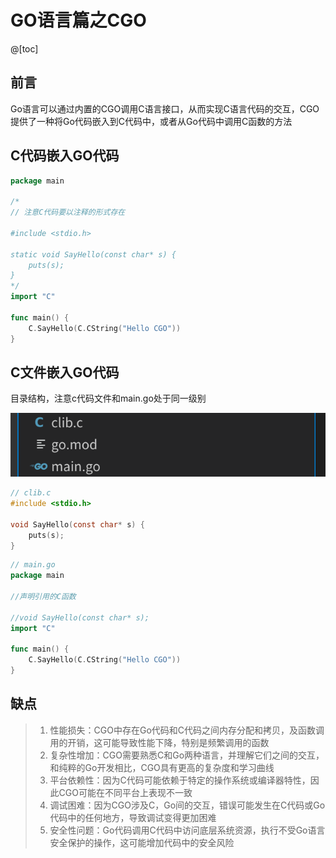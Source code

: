 # GO语言篇之CGO

@[toc]

## 前言
Go语言可以通过内置的CGO调用C语言接口，从而实现C语言代码的交互，CGO提供了一种将Go代码嵌入到C代码中，或者从Go代码中调用C函数的方法

## C代码嵌入GO代码

```go
package main

/*
// 注意C代码要以注释的形式存在

#include <stdio.h>

static void SayHello(const char* s) {
    puts(s);
}
*/
import "C"

func main() {
    C.SayHello(C.CString("Hello CGO"))
}
```

## C文件嵌入GO代码
目录结构，注意c代码文件和main.go处于同一级别

![Alt text](assets/images/cgo.png)
```c
// clib.c
#include <stdio.h>

void SayHello(const char* s) {
    puts(s);
}
```
```go
// main.go
package main

//声明引用的C函数

//void SayHello(const char* s);
import "C"

func main() {
    C.SayHello(C.CString("Hello CGO"))
}
```

## 缺点
>1. 性能损失：CGO中存在Go代码和C代码之间内存分配和拷贝，及函数调用的开销，这可能导致性能下降，特别是频繁调用的函数
>2. 复杂性增加：CGO需要熟悉C和Go两种语言，并理解它们之间的交互，和纯粹的Go开发相比，CGO具有更高的复杂度和学习曲线
>3. 平台依赖性：因为C代码可能依赖于特定的操作系统或编译器特性，因此CGO可能在不同平台上表现不一致
>4. 调试困难：因为CGO涉及C，Go间的交互，错误可能发生在C代码或Go代码中的任何地方，导致调试变得更加困难
>5. 安全性问题：Go代码调用C代码中访问底层系统资源，执行不受Go语言安全保护的操作，这可能增加代码中的安全风险